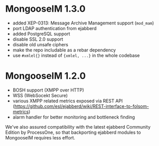 # MongooseIM 1.3.0

- added XEP-0313: Message Archive Management support (`mod_mam`)
- port LDAP authentication from ejabberd
- added PostgreSQL support
- disable SSL 2.0 support
- disable old unsafe ciphers
- make the repo includable as a rebar dependency
- use `#xmlel{}` instead of `{xmlel, ...}` in the whole codebase


# MongooseIM 1.2.0

- BOSH support (XMPP over HTTP) 
- WSS (WebSocekt Secure) 
- various XMPP related metrics exposed via REST API
  (https://github.com/esl/ejabberd/wiki/REST-interface-to-folsom-metrics) 
- alarm handler for better monitoring and bottleneck finding 

We've also assured compatibility with the latest ejabberd Community Edition by
ProcessOne, so that backporting ejabberd modules to MongooseIM requires
less effort.

